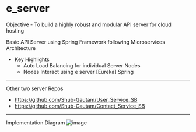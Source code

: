 # e_server

Objective - To build a highly robust and modular API server for cloud hosting

Basic API Server using Spring Framework following Microservices Architecture
* Key Highlights 
  * Auto Load Balancing for individual Server Nodes 
  * Nodes Interact using e server [Eureka] Spring 

-----
Other two server Repos 
* https://github.com/Shub-Gautam/User_Service_SB
* https://github.com/Shub-Gautam/Contact_Service_SB

------
Implementation Diagram
![image](https://user-images.githubusercontent.com/72097846/198667841-a3bc6391-1269-4432-8636-c92dd3ea98ef.png)
